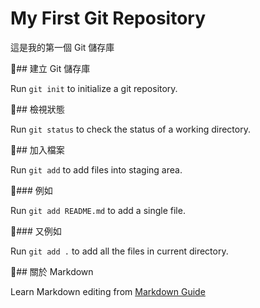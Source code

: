 # My First Git Repository

這是我的第一個 Git 儲存庫

## 建立 Git 儲存庫

Run `git init` to initialize a git repository.

## 檢視狀態

Run `git status` to check the status of a working directory.

## 加入檔案

Run `git add` to add files into staging area.

### 例如

Run `git add README.md` to add a single file.

### 又例如

Run `git add .` to add all the files in current directory.

## 關於 Markdown

Learn Markdown editing from [Markdown Guide](https://www.markdownguide.org/basic-syntax/)
